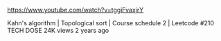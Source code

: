 https://www.youtube.com/watch?v=tggiFvaxjrY

Kahn's algorithm | Topological sort | Course schedule 2 | Leetcode #210
TECH DOSE
24K views
2 years ago